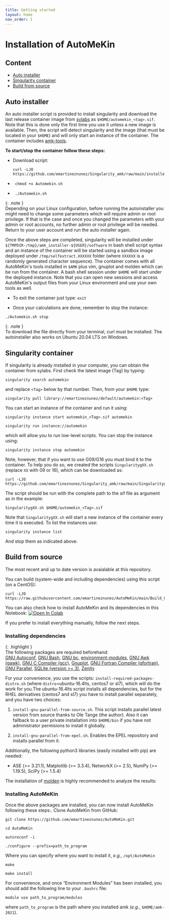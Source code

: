 ```yaml
---
title: Getting started
layout: home
nav_order: 1
---
```



# Installation of AutoMeKin
## Content
- [Auto installer](#autoinstaller)
- [Singularity container](#singularity)
- [Build from source](#build)

## Auto installer <a name="autoinstaller"></a>
An auto installer script is provided to install singularity and
download the last release container image from [sylabs](https://cloud.sylabs.io/library/emartineznunez/default/automekin) as
`$HOME/automekin_<tag>.sif`. Note that this is done only the first time
you use it unless a new image is available. Then, the script will detect
singularity and the image (that must be located in your `$HOME`) and will
only start an instance of the container. The container includes
[amk-tools](https://github.com/dgarayr/amk_tools). 

**To start/stop the container follow these steps:**

- Download script: 
   ```
   curl -LJO https://github.com/emartineznunez/Singularity_amk/raw/main/installer/Automekin.sh
   ```

- ```
   chmod +x Automekin.sh
   ```

- ```
   ./Automekin.sh
   ```

{: .note }  
Depending on your Linux configuration, before running the
autoinstaller you might need to change some parameters which will
require admin or root privilege. If that is the case and once you
changed the parameters with your admin or root accounts, no further
admin or root privilege will be needed. Return to your user account and
run the auto installer again.

Once the above steps are completed, singularity will be installed
under `${TMPDIR-/tmp}/amk_installer-${USER}/software` in bash shell script
syntax and an instance of the container will be started using a sandbox
image deployed under `/tmp/selfextract.XXXXXX` folder (where `XXXXXX` is a
randomly generated character sequence). The container comes with all
AutoMeKin's tools installed in `$AMK` plus vim, gnuplot and molden which
can be run from the container. A bash shell session under `$HOME` will
start under the deployed instance. Note that you can open new sessions
and access AutoMeKin's output files from your Linux environment and use
your own tools as well.

- To exit the container just type: `exit`

- Once your calculations are done, remember to stop the instance:
```
./Automekin.sh stop
```

{: .note }  
To download the file directly from your terminal, curl must be installed. The autoinstaller also works on Ubuntu 20.04 LTS on Windows.  

## Singularity container <a name="singularity"></a>
If singularity is already installed in your
computer, you can obtain the container from sylabs. First check the
latest image (Tag) by typing: 

```
singularity search automekin
```

and replace `<Tag>` below by that number.
Then, from your `$HOME` type: 

```
singularity pull library://emartineznunez/default/automekin:<Tag>
```

You can start an instance of the container and run it using:

```
singularity instance start automekin_<Tag>.sif automekin
```
```
singularity run instance://automekin
```

which will allow you to run low-level scripts. You can stop the instance
using:

```
singularity instance stop automekin
```

Note, however, that if you want to use G09/G16 you must bind it to the
container. To help you do so, we created the scripts `SingularitygXX.sh`
(replace `XX` with 09 or 16), which can be downloaded as:
```
curl -LJO https://github.com/emartineznunez/Singularity_amk/raw/main/SingularitygXX.sh
```
The script should be run with the complete path to the sif file as
argument as in the example:
```
SingularitygXX.sh $HOME/automekin_<Tag>.sif
```
Note that `SingularitygXX.sh` will start a new instance of the container
every time it is executed. To list the instances use:
```
singularity instance list
```
And stop them as indicated above.

## Build from source <a name="build"></a>

The most recent and up to date version is avaialable at this repository.

You can build (system-wide and including dependencies) using this script (on a CentOS):
```
curl -LJO https://raw.githubusercontent.com/emartineznunez/AutoMeKin/main/Build_Centos.sh
```
You can also check how to install AutoMeKin and its dependencies in this Notebook: [![Open In Colab](https://colab.research.google.com/assets/colab-badge.svg)](https://colab.research.google.com/github/emartineznunez/AutoMeKin/blob/main/AutoMeKin.ipynb)

If you prefer to install everything manually, follow the next steps.

### Installing dependencies 

{: .highlight }    
The following packages are required beforehand:   
[GNU Autoconf](https://www.gnu.org/software/autoconf/), [GNU Bash](https://www.gnu.org/software/bash/), [GNU bc](https://www.gnu.org/software/bc/), [environment-modules](https://github.com/cea-hpc/modules), [GNU Awk (gawk)](https://www.gnu.org/software/gawk/), [GNU C Compiler (gcc)](https://gcc.gnu.org/), [Gnuplot](http://www.gnuplot.info/), [GNU Fortran Compiler (gfortran)](https://gcc.gnu.org/wiki/GFortran), [GNU Parallel](https://www.gnu.org/software/bash/manual/html_node/GNU-Parallel.html), [SQLite (version \>= 3)](https://www.sqlite.org/index.html), [Zenity](https://wiki.gnome.org/Projects/Zenity)

For your convenience, you use the scripts: `install-required-packages-distro.sh` (where `distro`=ubuntu-16.4lts,
centos7 or sl7), which will do the work for you.The ubuntu-16.4lts
script installs all dependencies, but for the RHEL derivatives (centos7
and sl7) you have to install parallel separately, and you have two
choices:

1. `install-gnu-parallel-from-source.sh`. This script installs parallel
latest version from source thanks to Ole Tange (the author). Also it can
fallback to a user private installation into `$HOME/bin` if you have not
administrator permisions to install it globally.

2. `install-gnu-parallel-from-epel.sh`. Enables the EPEL repository and
installs parallel from it.

Additionally, the following python3 libraries (easily installed with pip) are
needed:

- ASE (\>= 3.21.1), Matplotlib (\>= 3.3.4), NetworkX (\>= 2.5), NumPy (\>= 1.19.5), SciPy (\>= 1.5.4)

The installation of [molden](https://www.theochem.ru.nl/molden/linux.html) is highly recommended to analyze the results:

### Installing AutoMeKin

Once the above packages are installed, you can now install AutoMeKin
following these steps:. Clone AutoMeKin from GitHub:
```
git clone https://github.com/emartineznunez/AutoMeKin.git
```
```
cd AutoMeKin
```
```
autoreconf -i
```
```
./configure --prefix=path_to_program
```
Where you can specify where you want to install it, _e.g._, `/opt/AutoMeKin`
```
make 
```
```
make install
```
For convenience, and once “Environment Modules” has been installed, you
should add the following line to your `.bashrc` file:
```
module use path_to_program/modules
```
where `path_to_program` is the path where you installed amk (_e.g._,
`$HOME/amk-2021`).


